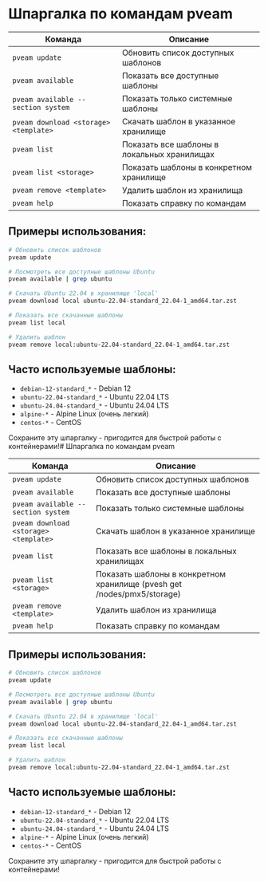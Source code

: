 # Шпаргалка по командам pveam

| Команда | Описание |
|---------|----------|
| `pveam update` | Обновить список доступных шаблонов |
| `pveam available` | Показать все доступные шаблоны |
| `pveam available --section system` | Показать только системные шаблоны |
| `pveam download <storage> <template>` | Скачать шаблон в указанное хранилище |
| `pveam list` | Показать все шаблоны в локальных хранилищах |
| `pveam list <storage>` | Показать шаблоны в конкретном хранилище |
| `pveam remove <template>` | Удалить шаблон из хранилища |
| `pveam help` | Показать справку по командам |

## Примеры использования:

```bash
# Обновить список шаблонов
pveam update

# Посмотреть все доступные шаблоны Ubuntu
pveam available | grep ubuntu

# Скачать Ubuntu 22.04 в хранилище 'local'
pveam download local ubuntu-22.04-standard_22.04-1_amd64.tar.zst

# Показать все скачанные шаблоны
pveam list local

# Удалить шаблон
pveam remove local:ubuntu-22.04-standard_22.04-1_amd64.tar.zst
```

## Часто используемые шаблоны:
- `debian-12-standard_*` - Debian 12
- `ubuntu-22.04-standard_*` - Ubuntu 22.04 LTS  
- `ubuntu-24.04-standard_*` - Ubuntu 24.04 LTS
- `alpine-*` - Alpine Linux (очень легкий)
- `centos-*` - CentOS

Сохраните эту шпаргалку - пригодится для быстрой работы с контейнерами!# Шпаргалка по командам pveam

| Команда | Описание |
|---------|----------|
| `pveam update` | Обновить список доступных шаблонов |
| `pveam available` | Показать все доступные шаблоны |
| `pveam available --section system` | Показать только системные шаблоны |
| `pveam download <storage> <template>` | Скачать шаблон в указанное хранилище |
| `pveam list` | Показать все шаблоны в локальных хранилищах |
| `pveam list <storage>` | Показать шаблоны в конкретном хранилище (pvesh get /nodes/pmx5/storage) |
| `pveam remove <template>` | Удалить шаблон из хранилища |
| `pveam help` | Показать справку по командам |

## Примеры использования:

```bash
# Обновить список шаблонов
pveam update

# Посмотреть все доступные шаблоны Ubuntu
pveam available | grep ubuntu

# Скачать Ubuntu 22.04 в хранилище 'local'
pveam download local ubuntu-22.04-standard_22.04-1_amd64.tar.zst

# Показать все скачанные шаблоны
pveam list local

# Удалить шаблон
pveam remove local:ubuntu-22.04-standard_22.04-1_amd64.tar.zst
```

## Часто используемые шаблоны:
- `debian-12-standard_*` - Debian 12
- `ubuntu-22.04-standard_*` - Ubuntu 22.04 LTS  
- `ubuntu-24.04-standard_*` - Ubuntu 24.04 LTS
- `alpine-*` - Alpine Linux (очень легкий)
- `centos-*` - CentOS

Сохраните эту шпаргалку - пригодится для быстрой работы с контейнерами!

